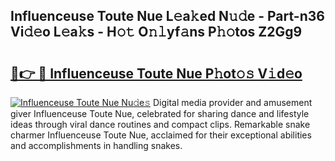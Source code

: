 ## Influenceuse Toute Nue L𝚎a𝚔ed N𝚞𝚍e - Part-n36 Vi𝚍𝚎o L𝚎a𝚔s - H𝚘𝚝 O𝚗𝚕yf𝚊ns P𝚑𝚘tos Z2Gg9

# <h2><a href="http://kfaccw7.oniu.top/?m=Influenceuse+Toute+Nue">🔗👉 🔴 Influenceuse Toute Nue P𝚑ot𝚘𝚜 V𝚒d𝚎o</a></h2>

[![Influenceuse Toute Nue Nu𝚍e𝚜](https://i.imgur.com/0qMVB7G.gif)](http://kfaccw7.oniu.top/?m=Influenceuse+Toute+Nue)
Digital media provider and amusement giver Influenceuse Toute Nue, celebrated for sharing dance and lifestyle ideas through viral dance routines and compact clips. Remarkable snake charmer Influenceuse Toute Nue, acclaimed for their exceptional abilities and accomplishments in handling snakes.  
